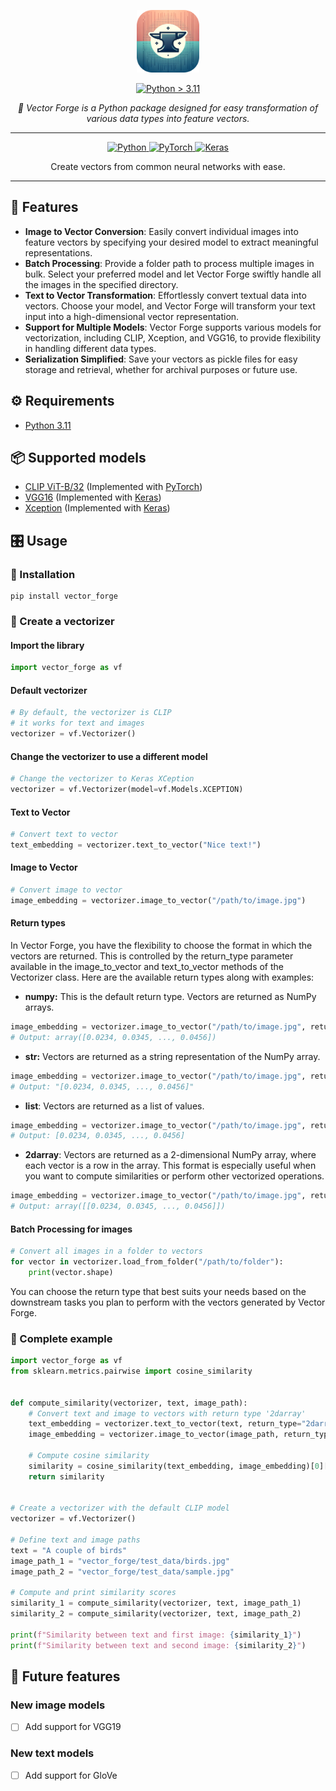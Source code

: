 <p align="center">
  <img src="assets/logo.png" alt="Vector Forge Logo" width="100">
</p>
<p align="center">
  <a href="https://www.python.org/downloads/release/python-3110/" target="_blank">
      <img src="https://img.shields.io/badge/Python->3.9-blue?logo=python" alt="Python > 3.11">
  </a>
</p>
<p align="center">
  <i>🐍 Vector Forge is a Python package designed for easy transformation of various data types into feature vectors.</i>
</p>

---

<p align="center">
  <a href="https://www.python.org/">
      <img src="https://img.shields.io/badge/python-3670A0?style=for-the-badge&logo=python&logoColor=ffdd54"
      alt="Python">
  </a>
  <a href="https://pytorch.org/">
      <img src="https://img.shields.io/badge/PyTorch-orange.svg?&style=for-the-badge&logo=pytorch&logoColor=white" alt="PyTorch"/>
  </a>
  <a href="https://keras.io/">
      <img src="https://img.shields.io/badge/Keras-005571?style=for-the-badge&logo=keras" alt="Keras">
  </a>
</p>

<p align="center"> Create vectors from common neural networks with ease.</p>

---

## 🧩 Features

- **Image to Vector Conversion**: Easily convert individual images into feature vectors by specifying your desired model
  to extract meaningful representations.
- **Batch Processing**: Provide a folder path to process multiple images in bulk. Select your preferred model and let
  Vector Forge swiftly handle all the images in the specified directory.
- **Text to Vector Transformation**: Effortlessly convert textual data into vectors. Choose your model, and Vector Forge
  will transform your text input into a high-dimensional vector representation.
- **Support for Multiple Models**: Vector Forge supports various models for vectorization, including CLIP, Xception, and
  VGG16, to provide flexibility in handling different data types.
- **Serialization Simplified**: Save your vectors as pickle files for easy storage and retrieval, whether for archival
  purposes or future use.

## ⚙️ Requirements

- [Python 3.11](https://www.python.org/downloads/release/python-3114/)

## 📦 Supported models
- [CLIP ViT-B/32](https://huggingface.co/openai/clip-vit-base-patch32) (Implemented with [PyTorch](https://pytorch.org/))
- [VGG16](https://arxiv.org/abs/1409.1556) (Implemented with [Keras](https://keras.io/))
- [Xception](https://keras.io/api/applications/xception/) (Implemented with [Keras](https://keras.io/))

## 🎛️ Usage

### 🔧 Installation

```shell
pip install vector_forge
```

### 🔌 Create a vectorizer

#### Import the library

```python
import vector_forge as vf
```

#### Default vectorizer

```python
# By default, the vectorizer is CLIP
# it works for text and images
vectorizer = vf.Vectorizer()  
```

#### Change the vectorizer to use a different model

```python
# Change the vectorizer to Keras XCeption
vectorizer = vf.Vectorizer(model=vf.Models.XCEPTION)
```

#### Text to Vector

```python
# Convert text to vector
text_embedding = vectorizer.text_to_vector("Nice text!")
```

#### Image to Vector

```python
# Convert image to vector
image_embedding = vectorizer.image_to_vector("/path/to/image.jpg")
```

#### Return types
In Vector Forge, you have the flexibility to choose the format in which the vectors are returned. This is controlled by the return_type parameter available in the image_to_vector and text_to_vector methods of the Vectorizer class. Here are the available return types along with examples:
- **numpy:** This is the default return type. Vectors are returned as NumPy arrays.
```python
image_embedding = vectorizer.image_to_vector("/path/to/image.jpg", return_type="numpy")
# Output: array([0.0234, 0.0345, ..., 0.0456])
```

- **str:** Vectors are returned as a string representation of the NumPy array.
```python
image_embedding = vectorizer.image_to_vector("/path/to/image.jpg", return_type="str")
# Output: "[0.0234, 0.0345, ..., 0.0456]"
```

- **list**: Vectors are returned as a list of values.
```python
image_embedding = vectorizer.image_to_vector("/path/to/image.jpg", return_type="list")
# Output: [0.0234, 0.0345, ..., 0.0456]
```

- **2darray**: Vectors are returned as a 2-dimensional NumPy array, where each vector is a row in the array. This format is especially useful when you want to compute similarities or perform other vectorized operations.
```python
image_embedding = vectorizer.image_to_vector("/path/to/image.jpg", return_type="2darray")
# Output: array([[0.0234, 0.0345, ..., 0.0456]])
```

#### Batch Processing for images

```python
# Convert all images in a folder to vectors
for vector in vectorizer.load_from_folder("/path/to/folder"):
    print(vector.shape)
```

You can choose the return type that best suits your needs based on the downstream tasks you plan to perform with the vectors generated by Vector Forge.

### 🧪 Complete example

```python
import vector_forge as vf
from sklearn.metrics.pairwise import cosine_similarity


def compute_similarity(vectorizer, text, image_path):
    # Convert text and image to vectors with return type '2darray'
    text_embedding = vectorizer.text_to_vector(text, return_type="2darray")
    image_embedding = vectorizer.image_to_vector(image_path, return_type="2darray")

    # Compute cosine similarity
    similarity = cosine_similarity(text_embedding, image_embedding)[0][0]
    return similarity


# Create a vectorizer with the default CLIP model
vectorizer = vf.Vectorizer()

# Define text and image paths
text = "A couple of birds"
image_path_1 = "vector_forge/test_data/birds.jpg"
image_path_2 = "vector_forge/test_data/sample.jpg"

# Compute and print similarity scores
similarity_1 = compute_similarity(vectorizer, text, image_path_1)
similarity_2 = compute_similarity(vectorizer, text, image_path_2)

print(f"Similarity between text and first image: {similarity_1}")
print(f"Similarity between text and second image: {similarity_2}")
```

## 🔮 Future features

### New image models

- [ ] Add support for VGG19

### New text models

- [ ] Add support for GloVe
